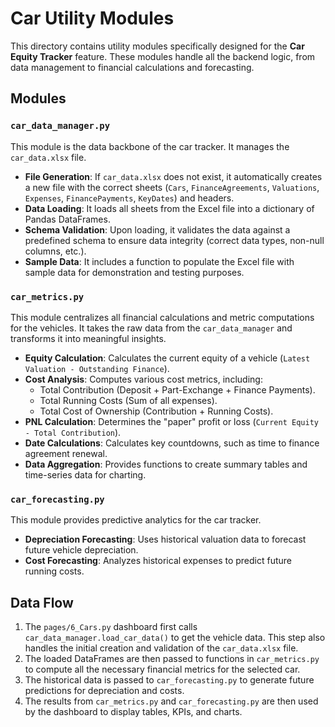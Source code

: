 # Car Utility Modules

This directory contains utility modules specifically designed for the **Car Equity Tracker** feature. These modules handle all the backend logic, from data management to financial calculations and forecasting.

## Modules

### `car_data_manager.py`
This module is the data backbone of the car tracker. It manages the `car_data.xlsx` file.

- **File Generation**: If `car_data.xlsx` does not exist, it automatically creates a new file with the correct sheets (`Cars`, `FinanceAgreements`, `Valuations`, `Expenses`, `FinancePayments`, `KeyDates`) and headers.
- **Data Loading**: It loads all sheets from the Excel file into a dictionary of Pandas DataFrames.
- **Schema Validation**: Upon loading, it validates the data against a predefined schema to ensure data integrity (correct data types, non-null columns, etc.).
- **Sample Data**: It includes a function to populate the Excel file with sample data for demonstration and testing purposes.

### `car_metrics.py`
This module centralizes all financial calculations and metric computations for the vehicles. It takes the raw data from the `car_data_manager` and transforms it into meaningful insights.

- **Equity Calculation**: Calculates the current equity of a vehicle (`Latest Valuation - Outstanding Finance`).
- **Cost Analysis**: Computes various cost metrics, including:
    - Total Contribution (Deposit + Part-Exchange + Finance Payments).
    - Total Running Costs (Sum of all expenses).
    - Total Cost of Ownership (Contribution + Running Costs).
- **PNL Calculation**: Determines the "paper" profit or loss (`Current Equity - Total Contribution`).
- **Date Calculations**: Calculates key countdowns, such as time to finance agreement renewal.
- **Data Aggregation**: Provides functions to create summary tables and time-series data for charting.

### `car_forecasting.py`
This module provides predictive analytics for the car tracker.

- **Depreciation Forecasting**: Uses historical valuation data to forecast future vehicle depreciation.
- **Cost Forecasting**: Analyzes historical expenses to predict future running costs.

## Data Flow

1.  The `pages/6_Cars.py` dashboard first calls `car_data_manager.load_car_data()` to get the vehicle data. This step also handles the initial creation and validation of the `car_data.xlsx` file.
2.  The loaded DataFrames are then passed to functions in `car_metrics.py` to compute all the necessary financial metrics for the selected car.
3.  The historical data is passed to `car_forecasting.py` to generate future predictions for depreciation and costs.
4.  The results from `car_metrics.py` and `car_forecasting.py` are then used by the dashboard to display tables, KPIs, and charts. 